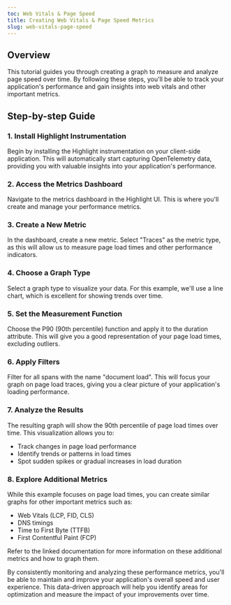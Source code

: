 ```yaml
---
toc: Web Vitals & Page Speed
title: Creating Web Vitals & Page Speed Metrics
slug: web-vitals-page-speed
---
```


<EmbeddedVideo 
  src="https://youtu.be/GMMdBR_61qw"
  title="Metrics Tutorial: Measuring Page Speed & Web Vitals"
  allow="accelerometer; clipboard-write; encrypted-media; gyroscope; picture-in-picture; web-share"
/>

## Overview

This tutorial guides you through creating a graph to measure and analyze page speed over time. By following these steps, you'll be able to track your application's performance and gain insights into web vitals and other important metrics.

## Step-by-step Guide

### 1. Install Highlight Instrumentation

Begin by installing the Highlight instrumentation on your client-side application. This will automatically start capturing OpenTelemetry data, providing you with valuable insights into your application's performance.

### 2. Access the Metrics Dashboard

Navigate to the metrics dashboard in the Highlight UI. This is where you'll create and manage your performance metrics.

### 3. Create a New Metric

In the dashboard, create a new metric. Select "Traces" as the metric type, as this will allow us to measure page load times and other performance indicators.

### 4. Choose a Graph Type

Select a graph type to visualize your data. For this example, we'll use a line chart, which is excellent for showing trends over time.

### 5. Set the Measurement Function

Choose the P90 (90th percentile) function and apply it to the duration attribute. This will give you a good representation of your page load times, excluding outliers.

### 6. Apply Filters

Filter for all spans with the name "document load". This will focus your graph on page load traces, giving you a clear picture of your application's loading performance.

### 7. Analyze the Results

The resulting graph will show the 90th percentile of page load times over time. This visualization allows you to:

- Track changes in page load performance
- Identify trends or patterns in load times
- Spot sudden spikes or gradual increases in load duration

### 8. Explore Additional Metrics

While this example focuses on page load times, you can create similar graphs for other important metrics such as:

- Web Vitals (LCP, FID, CLS)
- DNS timings
- Time to First Byte (TTFB)
- First Contentful Paint (FCP)

Refer to the linked documentation for more information on these additional metrics and how to graph them.

By consistently monitoring and analyzing these performance metrics, you'll be able to maintain and improve your application's overall speed and user experience. This data-driven approach will help you identify areas for optimization and measure the impact of your improvements over time.